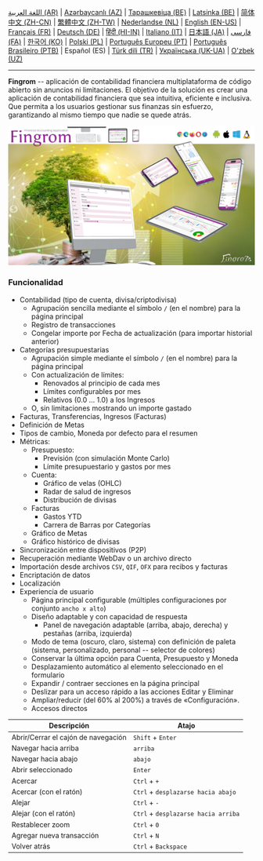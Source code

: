[اللغة العربية (AR)](./about_ar.md) |
[Azərbaycanlı (AZ)](./about_az.md) |
[Тарашкевіца (BE)](./about_be.md) |
[Latsinka (BE)](./about_be_EU.md) |
[简体中文 (ZH-CN)](./about_zh.md) |
[繁體中文 (ZH-TW)](./about_zh_TW.md) |
[Nederlandse (NL)](./about_nl.md) |
[English (EN-US)](./about_en.md) |
[Français (FR)](./about_fr.md) |
[Deutsch (DE)](./about_de.md) |
[हिंदी (HI-IN)](./about_hi.md) |
[Italiano (IT)](./about_it.md) |
[日本語 (JA)](./about_ja.md) |
[فارسی (FA)](./about_fa.md) |
[한국어 (KO)](./about_ko.md) |
[Polski (PL)](./about_pl.md) |
[Português Europeu (PT)](./about_pt.md) |
[Português Brasileiro (PTB)](./about_pt_BR.md) |
Español (ES) |
[Türk dili (TR)](./about_tr.md) |
[Українська (UK-UA)](./about_uk.md) |
[O'zbek (UZ)](./about_uz.md)

---

**Fingrom** -- aplicación de contabilidad financiera multiplataforma de código abierto sin anuncios ni limitaciones.
El objetivo de la solución es crear una aplicación de contabilidad financiera que sea intuitiva, eficiente e inclusiva. 
Que permita a los usuarios gestionar sus finanzas sin esfuerzo, garantizando al mismo tiempo que nadie se quede atrás.

[![Ver el vídeo](../images/presentation_en.png)](https://youtu.be/sNTbpILLsOw)

### Funcionalidad
- Contabilidad (tipo de cuenta, divisa/criptodivisa)
  - Agrupación sencilla mediante el símbolo `/` (en el nombre) para la página principal
  - Registro de transacciones
  - Congelar importe por Fecha de actualización (para importar historial anterior)
- Categorías presupuestarias
  - Agrupación simple mediante el símbolo `/` (en el nombre) para la página principal
  - Con actualización de límites:
    - Renovados al principio de cada mes
    - Límites configurables por mes
    - Relativos (0.0 ... 1.0) a los Ingresos
  - O, sin limitaciones mostrando un importe gastado
- Facturas, Transferencias, Ingresos (Facturas)
- Definición de Metas
- Tipos de cambio, Moneda por defecto para el resumen
- Métricas: 
  - Presupuesto:
    - Previsión (con simulación Monte Carlo)
    - Límite presupuestario y gastos por mes
  - Cuenta:
    - Gráfico de velas (OHLC)
    - Radar de salud de ingresos
    - Distribución de divisas
  - Facturas
    - Gastos YTD
    - Carrera de Barras por Categorías
  - Gráfico de Metas
  - Gráfico histórico de divisas
- Sincronización entre dispositivos (P2P) 
- Recuperación mediante WebDav o un archivo directo
- Importación desde archivos `CSV`, `QIF`, `OFX` para recibos y facturas
- Encriptación de datos
- Localización
- Experiencia de usuario
  - Página principal configurable (múltiples configuraciones por conjunto `ancho x alto`)
  - Diseño adaptable y con capacidad de respuesta
    - Panel de navegación adaptable (arriba, abajo, derecha) y pestañas (arriba, izquierda)
  - Modo de tema (oscuro, claro, sistema) con definición de paleta (sistema, personalizado, personal -- selector de colores)
  - Conservar la última opción para Cuenta, Presupuesto y Moneda
  - Desplazamiento automático al elemento seleccionado en el formulario
  - Expandir / contraer secciones en la página principal
  - Deslizar para un acceso rápido a las acciones Editar y Eliminar
  - Ampliar/reducir (del 60% al 200%) a través de «Configuración».
  - Accesos directos

| Descripción                         | Atajo                          |
| ----------------------------------- | ------------------------------ |
| Abrir/Cerrar el cajón de navegación | `Shift` + `Enter`              |
| Navegar hacia arriba                | `arriba`                       |
| Navegar hacia abajo                 | `abajo`                        |
| Abrir seleccionado                  | `Enter`                        |
| Acercar                             | `Ctrl` + `+`                   |
| Acercar (con el ratón)          | `Ctrl` + `desplazarse hacia abajo` |
| Alejar                              | `Ctrl` + `-`                   |
| Alejar (con el ratón)          | `Ctrl` + `desplazarse hacia arriba` |
| Restablecer zoom                    | `Ctrl` + `0`                   |
| Agregar nueva transacción           | `Ctrl` + `N`                   |
| Volver atrás                        | `Ctrl` + `Backspace`           |
<!--
| Editar elemento seleccionado        | `Ctrl` + `E`                   |
| Eliminar elemento seleccionado      | `Ctrl` + `D`                   |
-->
